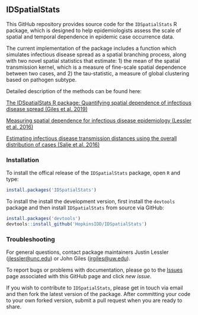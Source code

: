 ## IDSpatialStats

This GitHub repository provides source code for the `IDSpatialStats` R package, which is designed to help epidemiologists assess the scale of spatial and temporal dependence in epidemic case occurrence data. 

The current implementation of the package includes a function which simulates infectious disease spread as a spatial branching process, along with two novel spatial statistics that estimate: 1) the mean of the spatial transmission kernel, which is a measure of fine-scale spatial dependence between two cases, and 2) the tau-statistic, a measure of global clustering based on pathogen subtype.

Detailed description of the methods can be found here:

[The IDSpatialStats R package: Quantifying spatial dependence of infectious disease spread (Giles et al. 2019)](https://journal.r-project.org/archive/2019/RJ-2019-043/index.html)

[Measuring spatial dependence for infectious disease epidemiology (Lessler et al. 2016)](http://journals.plos.org/plosone/article?id=10.1371/journal.pone.0155249)

[Estimating infectious disease transmission distances using the overall distribution of cases (Salje et al. 2016)](http://www.sciencedirect.com/science/article/pii/S1755436516300317)

### Installation

To install the offical release of the `IDSpatialStats` package, open `R` and type:
```r
install.packages('IDSpatialStats')
```

To install the install the development version, first install the `devtools` package and then install `IDSpatialStats` from source via GitHub:
```r
install.packages('devtools')
devtools::install_github('HopkinsIDD/IDSpatialStats')
```

### Troubleshooting

For general questions, contact package maintainers Justin Lessler (jlessler@unc.edu) or John Giles (jrgiles@uw.edu).

To report bugs or problems with documentation, please go to the [Issues](https://github.com/HopkinsIDD/IDSpatialStats/issues) page associated with this GitHub page and click *new issue*.

If you wish to contribute to `IDSpatialStats`, please get in touch via email and then fork the latest version of the package. After committing your code to your own forked version, submit a pull request when you are ready to share.
